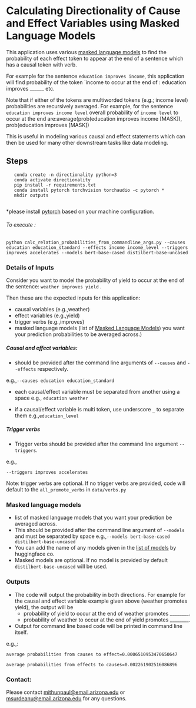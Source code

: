 # Calculating Directionality of Cause and Effect Variables using Masked Language Models
This application uses various 
[masked language models](https://arxiv.org/pdf/1810.04805.pdf&usg=ALkJrhhzxlCL6yTht2BRmH9atgvKFxHsxQ) 
to find the probability of each effect token to appear at the end of a sentence which has a causal token with verb.

For example for the sentence `education improves income`, this application will
find probability of the token `income to occur at the end of :
        education improves ______ etc.

Note that if either of the tokens are multiworded tokens (e.g.; income level) probabilities are recursively
averaged. For example, for the sentence ` education improves income level` overall probability of `income level` to
occur at the end are:average(prob(education improves income [MASK]), prob(education improves [MASK])

This is useful in modeling various causal and effect statements which can then be used for many other downstream tasks like
data modeling.

## Steps
 ```
    conda create -n directionality python=3
    conda activate directionality
    pip install -r requirements.txt   
    conda install pytorch torchvision torchaudio -c pytorch *
    mkdir outputs 
    
```
*please install [pytorch](http://pytorch.org/) based on your machine configuration.

###### To execute :

```
python calc_relation_probabilities_from_commandline_args.py --causes education education_standard --effects income income_level --triggers improves accelerates --models bert-base-cased distilbert-base-uncased
```


### Details of Inputs


Consider you want to model the probability of yield to occur at the end of the sentence: `weather improves yield` .

Then these are the expected inputs for this application:

- causal variables (e.g.,weather)
- effect variables (e.g.,yield)
- trigger verbs (e.g.,improves)
- masked language models (list of [Masked Language Models](https://keras.io/examples/nlp/masked_language_modeling/)) you want your prediction probabilities to be averaged across.)


##### Causal and effect variables:
 
 - should be provided after the command line arguments of `--causes` and `--effects` respectively.
 
 e.g.,`--causes education education_standard`
 - each causal/effect variable must be separated from another using a space e.g., `education weather`
 
 - if a causal/effect variable is multi token, use underscore `_` to separate them e.g.,`education_level`



##### Trigger verbs

- Trigger verbs should be provided after the command line argument `--triggers`.

e.g.,
```
--triggers improves accelerates 

```

Note: trigger verbs are optional. If no trigger verbs are provided, code will default to the `all_promote_verbs`  in 
`data/verbs.py`

### Masked language models

- list of masked language models that you want your prediction be averaged across.
- This should be provided after the command line argument of `--models` and must be separated by space 
e.g.,`--models bert-base-cased distilbert-base-uncased`
- You can add the name of any models given in the [list of models](https://huggingface.co/models) by huggingface co. 
- Masked models are optional. If no model is provided by default `distilbert-base-uncased` will be used.



### Outputs

- The code will output the probability in both directions. For example for the causal and effect variable example given above (weather promotes yield), the output will be 
    - probability of yield to occur at the end of weather promotes ________.
    - probability of weather to occur at the end of yield promotes ________.    
- Output for command line based code will be printed in command line itself.


    
e.g.,: 
```
average probabilities from causes to effect=0.0006510953470650647

average probabilities from effects to causes=0.002261902516086896
```





### Contact:
Please contact mithunpaul@email.arizona.edu or msurdeanu@email.arizona.edu for any questions.
